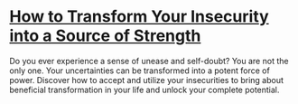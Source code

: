 
# [How to Transform Your Insecurity into a Source of Strength](https://www.mindhaste.com/t/insecurity/how-to-transform-your-insecurity-into-a-source-of-strength-455)

Do you ever experience a sense of unease and self-doubt? You are not the only one. Your uncertainties can be transformed into a potent force of power. Discover how to accept and utilize your insecurities to bring about beneficial transformation in your life and unlock your complete potential.
    